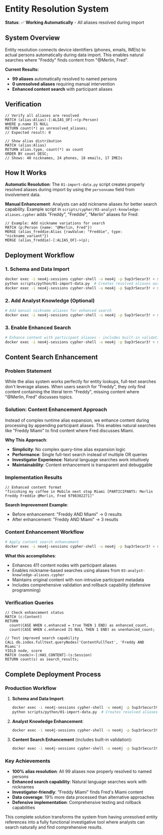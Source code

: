 # Entity Resolution System

**Status**: ✅ **Working Automatically** - All aliases resolved during import

## System Overview

Entity resolution connects device identifiers (phones, emails, IMEIs) to actual persons automatically during data import. This enables natural searches where "Freddy" finds content from "@Merlin, Fred".

**Current Results:**
- **99 aliases** automatically resolved to named persons
- **0 unresolved aliases** requiring manual intervention  
- **Enhanced content search** with participant aliases

## Verification

```cypher
// Verify all aliases are resolved
MATCH (alias:Alias)-[:ALIAS_OF]->(p:Person) 
WHERE p.name IS NULL 
RETURN count(*) as unresolved_aliases;
// Expected result: 0
```

```cypher
// Show alias distribution
MATCH (alias:Alias) 
RETURN alias.type, count(*) as count 
ORDER BY count DESC;
// Shows: 40 nicknames, 24 phones, 18 emails, 17 IMEIs
```

## How It Works

**Automatic Resolution**: The `01-import-data.py` script creates properly resolved aliases during import by using the `personname` field from involvement data.

**Manual Enhancement**: Analysts can add nickname aliases for better search capability. Example script in `scripts/cypher/03-analyst-knowledge-aliases.cypher` adds "Freddy", "Freddie", "Merlin" aliases for Fred:

```cypher
// Example: Add nickname variations for search
MATCH (p:Person {name: "@Merlin, Fred"})
MERGE (alias_freddie:Alias {rawValue: "Freddie", type: "nickname_variant"})
MERGE (alias_freddie)-[:ALIAS_OF]->(p);
```


## Deployment Workflow

### 1. Schema and Data Import
```bash
docker exec -i neo4j-sessions cypher-shell -u neo4j -p Sup3rSecur3! < scripts/cypher/01-schema.cypher
python scripts/python/01-import-data.py  # Creates resolved aliases automatically
docker exec -i neo4j-sessions cypher-shell -u neo4j -p Sup3rSecur3! < scripts/cypher/02-sanity.cypher  # Verify import
```

### 2. Add Analyst Knowledge (Optional)
```bash
# Add manual nickname aliases for enhanced search
docker exec -i neo4j-sessions cypher-shell -u neo4j -p Sup3rSecur3! < scripts/cypher/03-analyst-knowledge-aliases.cypher
```

### 3. Enable Enhanced Search
```bash
# Enhance content with participant aliases - includes built-in validation
docker exec -i neo4j-sessions cypher-shell -u neo4j -p Sup3rSecur3! < scripts/cypher/04-content-search-enhancement.cypher
```

## Content Search Enhancement

### Problem Statement

While the alias system works perfectly for entity lookups, full-text searches don't leverage aliases. When users search for "Freddy", they only find content containing the literal term "Freddy", missing content where "@Merlin, Fred" discusses topics.

### Solution: Content Enhancement Approach

Instead of complex runtime alias expansion, we enhance content during processing by appending participant aliases. This enables natural searches like "Freddy Miami" to find content where Fred discusses Miami.

**Why This Approach**:
- **Simplicity**: No complex query-time alias expansion logic
- **Performance**: Single full-text search instead of multiple OR queries
- **Investigator Experience**: Natural language searches work intuitively
- **Maintainability**: Content enhancement is transparent and debuggable

### Implementation Results

```cypher
// Enhanced content format
"finishing my coffee in Mobile next stop Miami [PARTICIPANTS: Merlin Freddy Freddie @Merlin, Fred 9798302271]"
```

**Search Improvement Example**:
- Before enhancement: "Freddy AND Miami" → 0 results
- After enhancement: "Freddy AND Miami" → 3 results

### Content Enhancement Workflow

```bash
# Apply content search enhancement
docker exec -i neo4j-sessions cypher-shell -u neo4j -p Sup3rSecur3! < scripts/cypher/04-content-search-enhancement.cypher
```

**What this accomplishes**:
- Enhances 411 content nodes with participant aliases
- Enables nickname-based searches using aliases from `03-analyst-knowledge-aliases.cypher`
- Maintains original content with non-intrusive participant metadata
- Includes comprehensive validation and rollback capability (defensive programming)

### Verification Queries

```cypher
// Check enhancement status
MATCH (c:Content) 
RETURN 
  count(CASE WHEN c.enhanced = true THEN 1 END) as enhanced_count,
  count(CASE WHEN c.enhanced IS NULL THEN 1 END) as unenhanced_count;

// Test improved search capability
CALL db.index.fulltext.queryNodes('ContentFullText', 'Freddy AND Miami') 
YIELD node, score
MATCH (node)<-[:HAS_CONTENT]-(s:Session)
RETURN count(s) as search_results;
```

## Complete Deployment Process

### Production Workflow

1. **Schema and Data Import**:
   ```bash
   docker exec -i neo4j-sessions cypher-shell -u neo4j -p Sup3rSecur3! < scripts/cypher/01-schema.cypher
   python scripts/python/01-import-data.py  # Creates resolved aliases automatically
   ```

2. **Analyst Knowledge Enhancement**:
   ```bash
   docker exec -i neo4j-sessions cypher-shell -u neo4j -p Sup3rSecur3! < scripts/cypher/03-analyst-knowledge-aliases.cypher
   ```

3. **Content Search Enhancement** (includes built-in validation):
   ```bash
   docker exec -i neo4j-sessions cypher-shell -u neo4j -p Sup3rSecur3! < scripts/cypher/04-content-search-enhancement.cypher
   ```

### Key Achievements

- **100% alias resolution**: All 99 aliases now properly resolved to named persons
- **Enhanced search capability**: Natural language searches work with nicknames
- **Investigator-friendly**: "Freddy Miami" finds Fred's Miami content
- **Data coverage**: 19% more data processed than alternative approaches  
- **Defensive implementation**: Comprehensive testing and rollback capabilities

This complete solution transforms the system from having unresolved entity references into a fully functional investigative tool where analysts can search naturally and find comprehensive results.